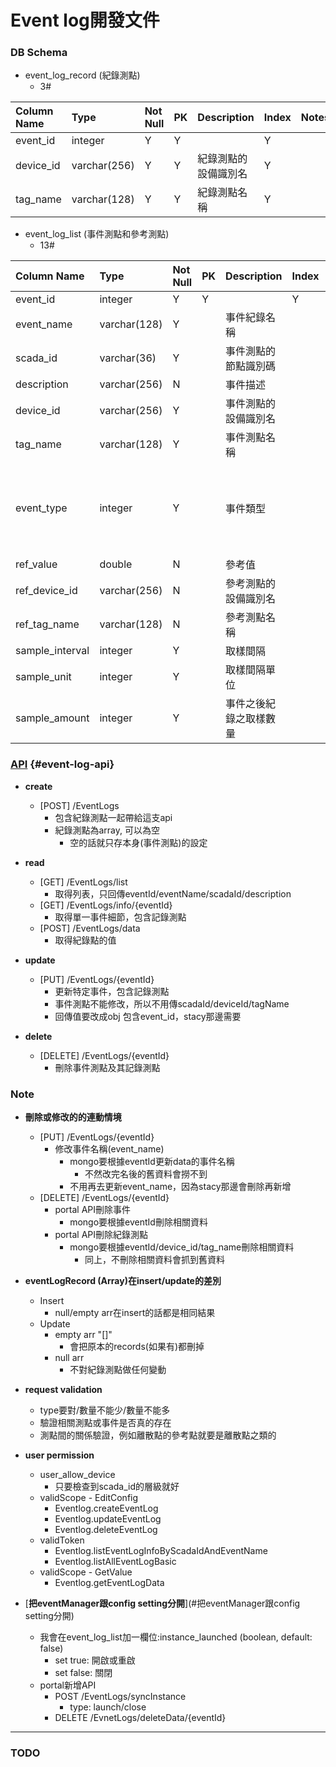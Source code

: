 # Event log開發文件

### DB Schema

* event\_log\_record \(紀錄測點\)
  * 3\#

| Column Name | Type | Not Null | PK | Description | Index | Notes |
| :--- | :--- | :--- | :--- | :--- | :--- | :--- |
| event\_id | integer | Y | Y |  | Y |  |
| device\_id | varchar\(256\) | Y | Y | 紀錄測點的設備識別名 | Y |  |
| tag\_name | varchar\(128\) | Y | Y | 紀錄測點名稱 | Y |  |

* event\_log\_list \(事件測點和參考測點\)
  * 13\#

| Column Name | Type | Not Null | PK | Description | Index | Notes |
| :--- | :--- | :--- | :--- | :--- | :--- | :--- |
| event\_id | integer | Y | Y |  | Y | AUTO\_INCREMENT |
| event\_name | varchar\(128\) | Y |  | 事件紀錄名稱 |  |  |
| scada\_id | varchar\(36\) | Y |  | 事件測點的節點識別碼 |  |  |
| description | varchar\(256\) | N |  | 事件描述 |  |  |
| device\_id | varchar\(256\) | Y |  | 事件測點的設備識別名 |  |  |
| tag\_name | varchar\(128\) | Y |  | 事件測點名稱 |  |  |
| event\_type | integer | Y |  | 事件類型 |  | {1:&gt;=參考值, 2:&lt;=參考值, 3:==參考值, 4:&gt;=參考測點, 5:&lt;=參考測點, 6:==參考測點, 7:依取樣間隔紀錄} |
| ref\_value | double | N |  | 參考值 |  |  |
| ref\_device\_id | varchar\(256\) | N |  | 參考測點的設備識別名 |  |  |
| ref\_tag\_name | varchar\(128\) | N |  | 參考測點名稱 |  |  |
| sample\_interval | integer | Y |  | 取樣間隔 |  |  |
| sample\_unit | integer | Y |  | 取樣間隔單位 |  | value: {1:秒, 2:分, 3:小時} |
| sample\_amount | integer | Y |  | 事件之後紀錄之取樣數量 |  | 值如果為0，代表「持續記錄」 |

### [API](#event-log-api) {#event-log-api}

* **create**

  * \[POST\] /EventLogs
    * 包含紀錄測點一起帶給這支api
    * 紀錄測點為array, 可以為空
      * 空的話就只存本身\(事件測點\)的設定

* **read**

  * \[GET\] /EventLogs/list
    * 取得列表，只回傳eventId/eventName/scadaId/description
  * \[GET\] /EventLogs/info/{eventId}
    * 取得單一事件細節，包含記錄測點
  * \[POST\] /EventLogs/data
    * 取得紀錄點的值

* **update**

  * \[PUT\] /EventLogs/{eventId}
    * 更新特定事件，包含記錄測點
    * 事件測點不能修改，所以不用傳scadaId/deviceId/tagName
    * 回傳值要改成obj 包含event\_id，stacy那邊需要

* **delete**

  * \[DELETE\] /EventLogs/{eventId}
    * 刪除事件測點及其記錄測點

### Note

* **刪除或修改的的連動情境**

  * \[PUT\] /EventLogs/{eventId}
    * 修改事件名稱\(event\_name\)
      * mongo要根據eventId更新data的事件名稱
        * 不然改完名後的舊資料會撈不到
      * 不用再去更新event\_name，因為stacy那邊會刪除再新增
  * \[DELETE\] /EventLogs/{eventId}
    * portal API刪除事件
      * mongo要根據eventId刪除相關資料
    * portal API刪除紀錄測點
      * mongo要根據eventId/device\_id/tag\_name刪除相關資料
        * 同上，不刪除相關資料會抓到舊資料

* **eventLogRecord \(Array\)在insert/update的差別**

  * Insert
    * null/empty arr在insert的話都是相同結果
  * Update
    * empty arr "\[\]"
      * 會把原本的records\(如果有\)都刪掉
    * null arr
      * 不對紀錄測點做任何變動

* **request validation**

  * type要對/數量不能少/數量不能多
  * 驗證相關測點或事件是否真的存在
  * 測點間的關係驗證，例如離散點的參考點就要是離散點之類的

* **user permission**

  * user\_allow\_device
    * 只要檢查到scada\_id的層級就好
  * validScope - EditConfig
    * Eventlog.createEventLog
    * Eventlog.updateEventLog
    * Eventlog.deleteEventLog
  * validToken
    * Eventlog.listEventLogInfoByScadaIdAndEventName
    * Eventlog.listAllEventLogBasic
  * validScope - GetValue
    * Eventlog.getEventLogData

* [**把eventManager跟config setting分開**](#把eventManager跟config setting分開)

  * 我會在event\_log\_list加一欄位:instance\_launched \(boolean, default: false\)
    * set true: 開啟或重啟
    * set false: 關閉
  * portal新增API
    * POST /EventLogs/syncInstance
      * type: launch/close
    * DELETE /EvnetLogs/deleteData/{eventId}

---

### TODO



